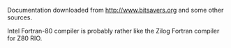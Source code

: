 Documentation downloaded from http://www.bitsavers.org and some other sources.

Intel Fortran-80 compiler is probably rather like the Zilog Fortran compiler for Z80 RIO.
